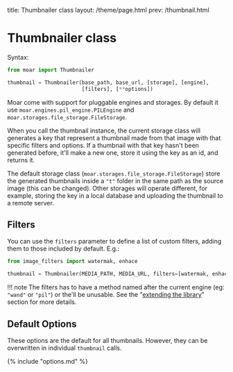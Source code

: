 title: Thumbnailer class
layout: /theme/page.html
prev: /thumbnail.html


# Thumbnailer class

Syntax:

```python
from moar import Thumbnailer

thumbnail = Thumbnailer(base_path, base_url, [storage], [engine],
                        [filters], [**options])
```

Moar come with support for pluggable engines and storages. By default it use `moar.engines.pil_engine.PILEngine` and `moar.storages.file_storage.FileStorage`.

When you call the thumbnail instance, the current storage class will generates a key that represent a thumbnail made from that image with that specific filters and options. If a thumbnail with that key hasn't been generated before, it'll make a new one, store it using the key as an id, and returns it.

The default storage class (`moar.storages.file_storage.FileStorage`) store the generated thumbnails inside a `"t"` folder in the same path as the source image (this can be changed). Other storages will operate different, for example, storing the key in a local database and uploading the thumbnail to a remote server.


## Filters

You can use the `filters` parameter to define a list of custom filters, adding them to those included by default. E.g.:

```python
from image_filters import watermak, enhace

thumbnail = Thumbnailer(MEDIA_PATH, MEDIA_URL, filters=[watermak, enhace])
```

!!! note
    The filters has to have a method named after the current engine (eg: `"wand"` or `"pil"`) or the'll be unusable. See the "[extending the library](extending.html#filters)" section for more details.

## Default Options

These options are the default for all thumbnails. However, they can be overwritten in individual `thumbnail` calls.

{% include "options.md" %}

